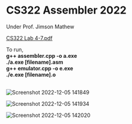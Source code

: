 # CS322 Assembler 2022
Under Prof. Jimson Mathew

[CS322 Lab 4-7.pdf](https://github.com/4d4r5h/CS322-Assembler/files/10152360/CS322_Lab4-7.pdf)

To run,
<br>
<b>g++ assembler.cpp -o a.exe <br>
./a.exe [filename].asm <br>
g++ emulator.cpp -o e.exe <br>
./e.exe [filename].o <br> </b>
<br>

![Screenshot 2022-12-05 141849](https://user-images.githubusercontent.com/46349391/205594534-deedc4e5-2ebb-4c82-ab97-d3fe049d67e4.png)

![Screenshot 2022-12-05 141934](https://user-images.githubusercontent.com/46349391/205594536-bd1b4021-85e9-4bbe-bc6d-573f345138fb.png)

![Screenshot 2022-12-05 142020](https://user-images.githubusercontent.com/46349391/205594540-e8ccf92b-16bf-4ece-837c-415420ef0c1b.png)

